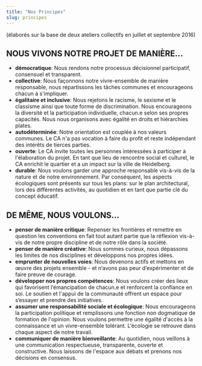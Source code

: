 ```yaml
---
title: "Nos Principes"
slug: principes
---
```


(élaborés sur la base de deux ateliers collectifs en juillet et septembre 2016)

## NOUS VIVONS NOTRE PROJET DE MANIÈRE...
* __démocratique__: Nous rendons notre processus décisionnel participatif, consensuel et transparent.
* __collective__: Nous façonnons notre vivre-ensemble de manière responsable, nous répartissons les tâches communes et encourageons chacun à s'impliquer.
* __égalitaire et inclusive__: Nous rejetons le racisme, le sexisme et le classisme ainsi que toute forme de discrimination. Nous encourageons la diversité et la participation individuelle, chacun.e selon ses propres capacités. Nous nous organisons avec égalité en droits et hiérarchies plates.
* __autodéterminée__: Notre orientation est couplée à nos valeurs communes. Le CA n'a pas vocation à faire du profit et reste indépendant des intérêts de tierces parties.
* __ouverte__: Le CA invite toutes les personnes intéressées à participer à l'élaboration du projet. En tant que lieu de rencontre social et culturel, le CA enrichit le quartier et a un impact sur la ville de Heidelberg.
* __durable__: Nous voulons garder une approche responsable vis-à-vis de la nature et de notre environnement. Par conséquent, les aspects écologiques sont présents sur tous les plans: sur le plan architectural, lors des différentes activités, au quotidien et en tant que partie clé du concept éducatif.

## DE MÊME, NOUS VOULONS...
* __penser de manière critique__: Repenser les frontières et remettre en question les conventions en fait tout autant partie que la réflexion vis-à-vis de notre propre discipline et de notre rôle dans la société.
* __penser de manière créative__: Nous sommes curieux, nous dépassons les limites de nos disciplines et développons nos propres idées.
* __emprunter de nouvelles voies__: Nous devenons actifs et mettons en œuvre des projets ensemble - et n‘avons pas peur d‘expérimenter et de faire preuve de courage.
* __développer nos propres compétences__: Nous voulons créer des lieux qui favorisent l‘émancipation de chacun.e et renforcent la confiance en soi. Le soutien et l'appui de la communauté offrent un espace pour s‘essayer et prendre des initiatives.
* __assumer une responsabilité sociale et écologique__: Nous encourageons la participation politique et remplissons une fonction non dogmatique de formation de l'opinion. Nous voulons permettre une égalité d'accès à la connaissance et un vivre-ensemble tolérant. L‘écologie se retrouve dans chaque aspect de notre travail.
* __communiquer de manière bienveillante__: Au quotidien, nous veillons à une communication respectueuse, transparente, ouverte et constructive. Nous laissons de l'espace aux débats et prenons nos décisions en consensus.
